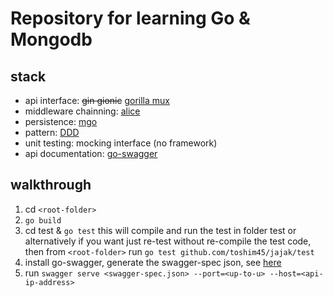 # Repository for learning Go & Mongodb

## stack
* api interface: ~~gin gionic~~ [gorilla mux](https://github.com/gorilla/mux)
* middleware chainning: [alice](https://github.com/justinas/alice)
* persistence: [mgo](https://gopkg.in/mgo.v2)
* pattern: [DDD](https://en.wikipedia.org/wiki/Domain-driven_design)
* unit testing: mocking interface (no framework)
* api documentation: [go-swagger](https://github.com/go-swagger/go-swagger)

## walkthrough
1. cd `<root-folder>`
1. `go build`
1. cd test & `go test` this will compile and run the test in folder test or alternatively if you want just re-test without re-compile the test code, then from `<root-folder>` run ```go test github.com/toshim45/jajak/test```
1. install go-swagger, generate the swagger-spec json, see [here](https://goswagger.io)
1. run `swagger serve <swagger-spec.json> --port=<up-to-u> --host=<api-ip-address>`